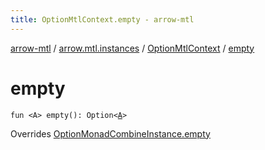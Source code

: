 ```yaml
---
title: OptionMtlContext.empty - arrow-mtl
---
```


[arrow-mtl](../../index.html) / [arrow.mtl.instances](../index.html) / [OptionMtlContext](index.html) / [empty](./empty.html)

# empty

`fun <A> empty(): Option<`[`A`](empty.html#A)`>`

Overrides [OptionMonadCombineInstance.empty](../-option-monad-combine-instance/empty.html)

